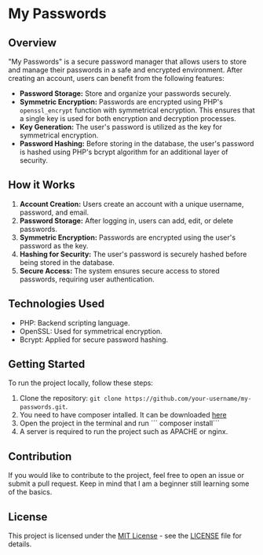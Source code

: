 # My Passwords

## Overview

"My Passwords" is a secure password manager that allows users to store and manage their passwords in a safe and encrypted environment. After creating an account, users can benefit from the following features:

- **Password Storage:** Store and organize your passwords securely.
- **Symmetric Encryption:** Passwords are encrypted using PHP's `openssl_encrypt` function with symmetrical encryption. This ensures that a single key is used for both encryption and decryption processes.
- **Key Generation:** The user's password is utilized as the key for symmetrical encryption.
- **Password Hashing:** Before storing in the database, the user's password is hashed using PHP's bcrypt algorithm for an additional layer of security.

## How it Works

1. **Account Creation:** Users create an account with a unique username, password, and email.
2. **Password Storage:** After logging in, users can add, edit, or delete passwords.
3. **Symmetric Encryption:** Passwords are encrypted using the user's password as the key.
4. **Hashing for Security:** The user's password is securely hashed before being stored in the database.
5. **Secure Access:** The system ensures secure access to stored passwords, requiring user authentication.

## Technologies Used

- PHP: Backend scripting language.
- OpenSSL: Used for symmetrical encryption.
- Bcrypt: Applied for secure password hashing.

## Getting Started

To run the project locally, follow these steps:

1. Clone the repository: `git clone https://github.com/your-username/my-passwords.git`.
2. You need to have composer intalled. It can be downloaded [here](https://getcomposer.org/download/)
3. Open the project in the terminal and run ´´´ composer install´´´
4. A server is required to run the project such as APACHE or nginx.






## Contribution

If you would like to contribute to the project, feel free to open an issue or submit a pull request. Keep in mind that I am a beginner still learning some of the basics.

## License

This project is licensed under the [MIT License](LICENSE) - see the [LICENSE](LICENSE) file for details.

